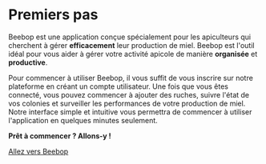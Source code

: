 # Premiers pas

Beebop est une application conçue spécialement pour les apiculteurs qui cherchent à gérer **efficacement** leur production de miel. Beebop est l'outil idéal pour vous aider à gérer votre activité apicole de manière **organisée** et **productive**.

Pour commencer à utiliser Beebop, il vous suffit de vous inscrire sur notre plateforme en créant un compte utilisateur. Une fois que vous êtes connecté, vous pouvez commencer à ajouter des ruches, suivre l'état de vos colonies et surveiller les performances de votre production de miel. Notre interface simple et intuitive vous permettra de commencer à utiliser l'application en quelques minutes seulement.

**Prêt à commencer ? Allons-y !**

[Allez vers Beebop](https://ratio.fr)
